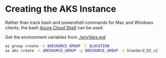 # Creating the AKS Instance

Rather than track bash and powershell commands for Mac and Windows clients, the bash [Azure Cloud Shell](https://shell.azure.com) can be used.

Get the environment variables from [./envVars.md](./envVars.md)

```sh
az group create -n $RESOURCE_GROUP -l $LOCATION
az aks create -n $RESOURCE_GROUP -g $RESOURCE_GROUP -s Standard_D2_v2 -p acrdemo -k 1.9.6 
```